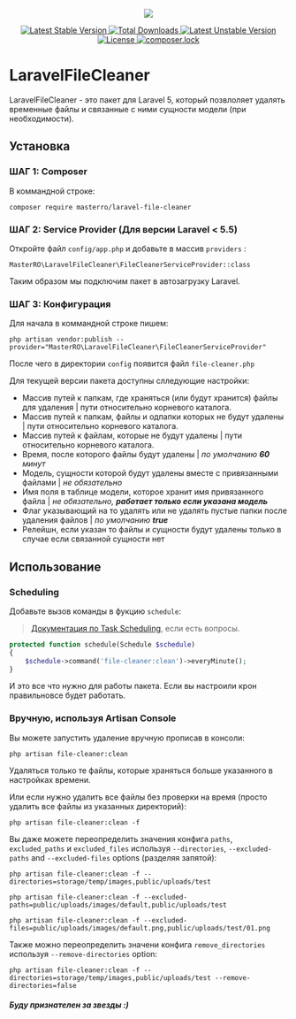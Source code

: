 <p align="center">
    <img src="https://laravel.com/assets/img/components/logo-laravel.svg">
</p>

<p align="center">
    <a href="https://packagist.org/packages/masterro/laravel-file-cleaner">
        <img src="https://poser.pugx.org/masterro/laravel-file-cleaner/v/stable" alt="Latest Stable Version">
    </a>
    <a href="https://packagist.org/packages/masterro/laravel-file-cleaner">
        <img src="https://poser.pugx.org/masterro/laravel-file-cleaner/downloads" alt="Total Downloads">
    </a>
    <a href="https://packagist.org/packages/masterro/laravel-file-cleaner">
        <img src="https://poser.pugx.org/masterro/laravel-file-cleaner/v/unstable" alt="Latest Unstable Version">
    </a>
    <a href="https://github.com/MasterRO94/laravel-chronos/blob/master/LICENSE">
        <img src="https://poser.pugx.org/masterro/laravel-file-cleaner/license" alt="License">
    </a>
    <a href="https://github.com/MasterRO94/laravel-chronos/blob/master/LICENSE">
        <img src="https://poser.pugx.org/masterro/laravel-file-cleaner/composerlock" alt="composer.lock">
    </a>
</p>

# LaravelFileCleaner

LaravelFileCleaner - это пакет для Laravel 5, который позвлоляет удалять временные файлы и связанные с ними сущности модели (при необходимости).

## Установка

### ШАГ 1: Composer

В коммандной строке:

```
composer require masterro/laravel-file-cleaner
```

### ШАГ 2: Service Provider (Для версии Laravel < 5.5)

Откройте файл `config/app.php` и добавьте в массив `providers` :

```
MasterRO\LaravelFileCleaner\FileCleanerServiceProvider::class
```

Таким образом мы подключим пакет в автозагрузку Laravel.

### ШАГ 3: Конфигурация

Для начала в коммандной строке пишем:

```
php artisan vendor:publish --provider="MasterRO\LaravelFileCleaner\FileCleanerServiceProvider"
```

После чего в директории `config` появится файл `file-cleaner.php`

Для текущей версии пакета доступны слледующие настройки:
* Массив путей к папкам, где храняться (или будут хранится) файлы для удаления | пути относительно корневого каталога.
* Массив путей к папкам, файлы и одпапки которых не будут удалены | пути относительно корневого каталога.
* Массив путей к файлам, которые не будут удалены | пути относительно корневого каталога.
* Время, после которого файлы будут удалены | _по умолчанию **60** минут_
* Модель, сущности которой будут удалены вместе с привязанными файлами | _не обязательно_
* Имя поля в таблице модели, которое хранит имя привязанного файла | _не обязательно, **работает только если указана модель**_
* Флаг указывающий на то удалять или не удалять пустые папки после удаления файлов | _по умолчанию **true**_
* Релейшн, если указан то файлы и сущности будут удалены только в случае  если связанной сущности нет

## Использование

### Scheduling

Добавьте вызов команды в фукцию `schedule`:
> [Документация по Task Scheduling](https://laravel.com/docs/5.2/scheduling), если есть вопросы.

```php
protected function schedule(Schedule $schedule)
{
    $schedule->command('file-cleaner:clean')->everyMinute();
}
```

И это все что нужно для работы пакета. Если вы настроили крон правильновсе будет работать.


### Вручную, используя Artisan Console

Вы можете запустить удаление вручную прописав в консоли:
```
php artisan file-cleaner:clean
```
Удаляться только те файлы, которые храняться больше указанного в настройках времени.


Или если нужно удалить все файлы без проверки на время (просто удалить все файлы из указанных директорий):
```
php artisan file-cleaner:clean -f
```

Вы даже можете переопределить значения конфига `paths`, `excluded_paths` и `excluded_files` используя `--directories`, `--excluded-paths` and `--excluded-files` options (разделяя запятой):
```
php artisan file-cleaner:clean -f --directories=storage/temp/images,public/uploads/test
```
```
php artisan file-cleaner:clean -f --excluded-paths=public/uploads/images/default,public/uploads/test
```
```
php artisan file-cleaner:clean -f --excluded-files=public/uploads/images/default.png,public/uploads/test/01.png
```

Также можно переопределить значени конфига `remove_directories` используя `--remove-directories` option:
```
php artisan file-cleaner:clean -f --directories=storage/temp/images,public/uploads/test --remove-directories=false
```

#### _Буду признателен за звезды :)_